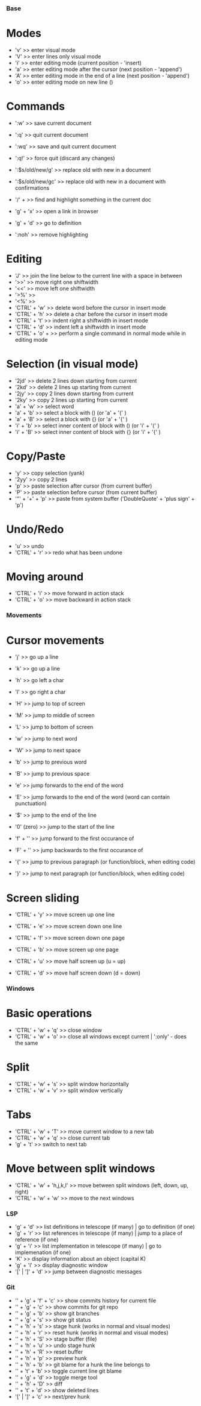 ### Base


# Modes
 - 'v' >> enter visual mode
 - 'V' >> enter lines only visual mode
 - 'i' >> enter editing mode (current position - 'insert)
 - 'a' >> enter editing mode after the cursor (next position - 'append')   
 - 'A' >> enter editing mode in the end of a line (next position - 'append')  
 - 'o' >> enter editing mode on new line ()

# Commands
 - ':w' >> save current document
 - ':q' >> quit current document
 - ':wq' >> save and quit current document
 - ':q!' >> force quit (discard any changes)

 - ':$s/old/new/g' >> replace old with new in a document
 - ':$s/old/new/gc' >> replace old with new in a document with confirmations

 - '/' + <anychar> >> find and highlight something in the current doc
 - 'g' + 'x' >> open a link in browser
 - 'g' + 'd' >> go to definition
 
 - ':noh' >> remove highlighting
 
# Editing
 - 'J' >> join the line below to the current line with a space in between
 - '>>' >> move right one shiftwidth
 - '<<' >> move left one shiftwidth
 - '>%' >>
 - '<%' >> 
 - 'CTRL' + 'w' >> delete word before the cursor in insert mode
 - 'CTRL' + 'h' >> delete a char before the cursor in insert mode
 - 'CTRL' + 't' >> indent right a shiftwidth in insert mode 
 - 'CTRL' + 'd' >> indent left a shiftwidth in insert mode
 - 'CTRL' + 'o' + <anycommand> >> perform a single command in normal mode while in editing mode

# Selection (in visual mode)
 - '2jd' >> delete 2 lines down starting from current
 - '2kd' >> delete 2 lines up starting from current
 - '2jy' >> copy 2 lines down starting from current
 - '2ky' >> copy 2 lines up starting from current
 - 'a' + 'w' >> select word
 - 'a' + 'b' >> select a block with () (or 'a' + '(' )
 - 'a' + 'B' >> select a block with {} (or 'a' + '{' )
 - 'i' + 'b' >> select inner content of block with () (or 'i' + '(' )
 - 'i' + 'B' >> select inner content of block with {} (or 'i' + '{' )

# Copy/Paste
 - 'y' >> copy selection (yank)
 - '2yy' >> copy 2 lines
 - 'p' >> paste selection after cursor (from current buffer)
 - 'P' >> paste selection before cursor (from current buffer)
 - '"' + '+' + 'p' >> paste from system buffer ('DoubleQuote' + 'plus sign' + 'p')

# Undo/Redo
 - 'u' >> undo
 - 'CTRL' + 'r' >> redo what has been undone

# Moving around
 - 'CTRL' + 'i' >> move forward in action stack
 - 'CTRL' + 'o' >> move backward in action stack

### Movements

# Cursor movements
 - 'j' >> go up a line
 - 'k' >> go up a line
 - 'h' >> go left a char
 - 'l' >> go right a char

 - 'H' >> jump to top of screen
 - 'M' >> jump to middle of screen
 - 'L' >> jump to bottom of screen

 - 'w' >> jump to next word
 - 'W' >> jump to next space
 - 'b' >> jump to previous word
 - 'B' >> jump to previous space
 - 'e' >> jump forwards to the end of the word
 - 'E' >> jump forwards to the end of the word (word can contain punctuation)

 - '$' >> jump to the end of the line
 - '0' (zero) >> jump to the start of the line 

 - 'f' + '<anychar>' >> jump forward to the first occurance of <anychar>
 - 'F' + '<anychar>' >> jump backwards to the first occurance of <anychar>
 - '{' >> jump to previous paragraph (or function/block, when editing code)
 - '}' >> jump to next paragraph (or function/block, when editing code)

# Screen sliding
 - 'CTRL' + 'y' >> move screen up one line
 - 'CTRL' + 'e' >> move screen down one line

 - 'CTRL' + 'f' >> move screen down one page
 - 'CTRL' + 'b' >> move screen up one page

 - 'CTRL' + 'u' >> move half screen up (u = up)
 - 'CTRL' + 'd' >> move half screen down (d = down)

### Windows

# Basic operations
 - 'CTRL' + 'w' + 'q' >> close window
 - 'CTRL' + 'w' + 'o' >> close all windows except current | ':only' - does the same

# Split
 - 'CTRL' + 'w' + 's' >> split window horizontally
 - 'CTRL' + 'w' + 'v' >> split window vertically

# Tabs
 - 'CTRL' + 'w' + 'T' >> move current window to a new tab
 - 'CTRL' + 'w' + 'q' >> close current tab
 - 'g' + 't' >> switch to next tab

# Move between split windows
 - 'CTRL' + 'w' + 'h,j,k,l' >> move between split windows (left, down, up, right)
 - 'CTRL' + 'w' + 'w' >> move to the next windows

### LSP
 - 'g' + 'd' >> list definitions in telescope (if many) | go to definition (if one)
 - 'g' + 'r' >> list references in telescope (if many) | jump to a place of reference (if one)
 - 'g' + 'i' >> list implementation in telescope (if many) | go to implemenation (if one)
 - 'K' >> display information about an object (capital K)
 - 'g' + 'l' >> display diagnostic window 
 - '[' | ']' + 'd' >> jump between diagnostic messages

### Git

 - '<leader>' + 'g' + 'f' + 'c' >> show commits history for current file
 - '<leader>' + 'g' + 'c' >> show commits for git repo
 - '<leader>' + 'g' + 'b' >> show git branches
 - '<leader>' + 'g' + 's' >> show git status
 - '<leader>' + 'h' + 's' >> stage hunk (works in normal and visual modes)
 - '<leader>' + 'h' + 'r' >> reset hunk (works in normal and visual modes)
 - '<leader>' + 'h' + 'S' >> stage buffer (file)
 - '<leader>' + 'h' + 'u' >> undo stage hunk
 - '<leader>' + 'h' + 'R' >> reset buffer
 - '<leader>' + 'h' + 'p' >> preview hunk
 - '<leader>' + 'h' + 'b' >> git blame for a hunk the line belongs to
 - '<leader>' + 't' + 'b' >> toggle current line git blame
 - '<leader>' + 'g' + 'd' >> toggle merge tool
 - '<leader>' + 'h' + 'D' >> diff
 - '<leader>' + 't' + 'd' >> show deleted lines
 - '[' | ']' + 'c' >> next/prev hunk
